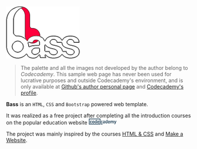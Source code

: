 [![Bass](img/png/logo-markdown.png)](https://nodesource.com/products/nsolid)

> The palette and all the images not developed by the author belong to *Codecademy*. This sample web page has never been used for lucrative purposes and outside Codecademy's environment, and is only available at [Github's author personal page](https://www.github.com/gabrielecanepa) and [Codecademy's profile](https://www.codecademy.com/gabrielecanepa).

**Bass** is an `HTML`, `CSS` and `Bootstrap` powered web template.

It was realized as a free project after completing all the introduction courses on the popular education website   [![Codecademy](img/png/codecademy.png)](https://www.codecademy.com/)

The project was mainly inspired by the courses [HTML & CSS](https://www.codecademy.com/learn/web) and [Make a Website](https://www.codecademy.com/learn/make-a-website).
